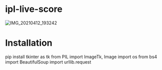 # ipl-live-score
![IMG_20210412_193242](https://user-images.githubusercontent.com/65463704/114414203-3df48200-9bcc-11eb-8e30-070212869d50.jpg)
# Installation
pip install tkinter as tk
from PIL import ImageTk, Image
import os
from bs4 import BeautifulSoup
import urllib.request
